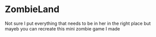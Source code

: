 # ZombieLand


Not sure I put everything that needs to be in her in the right place but mayeb you can recreate this mini zombie game I made



